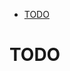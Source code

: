 <!-- START doctoc generated TOC please keep comment here to allow auto update -->
<!-- DON'T EDIT THIS SECTION, INSTEAD RE-RUN doctoc TO UPDATE -->

- [TODO](#todo)

<!-- END doctoc generated TOC please keep comment here to allow auto update -->

# TODO
